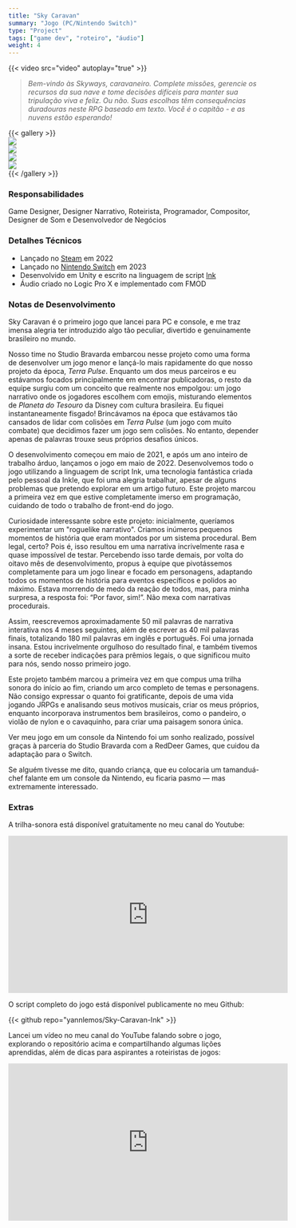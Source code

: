```yaml
---  
title: "Sky Caravan"  
summary: "Jogo (PC/Nintendo Switch)"  
type: "Project"  
tags: ["game dev", "roteiro", "áudio"]  
weight: 4
---  
```

{{< video src="video" autoplay="true" >}}  

> *Bem-vindo às Skyways, caravaneiro. Complete missões, gerencie os recursos da sua nave e tome decisões difíceis para manter sua tripulação viva e feliz. Ou não. Suas escolhas têm consequências duradouras neste RPG baseado em texto. Você é o capitão - e as nuvens estão esperando!*  

{{< gallery >}}  
  <img src="\.\.\projects/sky-caravan/l1.png" class="grid-w33" />  
  <img src="\.\.\projects/sky-caravan/l2.png" class="grid-w33" />  
  <img src="\.\.\projects/sky-caravan/l3.png" class="grid-w33" />  
  <img src="\.\.\projects/sky-caravan/l4.png" class="grid-w33" />  
{{< /gallery >}}  

### Responsabilidades

Game Designer, Designer Narrativo, Roteirista, Programador, Compositor, Designer de Som e Desenvolvedor de Negócios  

### Detalhes Técnicos  

- Lançado no [Steam](https://store.steampowered.com/app/1792270/Sky_Caravan/) em 2022  
- Lançado no [Nintendo Switch](https://www.nintendo.com/us/store/products/sky-caravan-switch/) em 2023  
- Desenvolvido em Unity e escrito na linguagem de script [Ink](https://github.com/inkle/ink)  
- Áudio criado no Logic Pro X e implementado com FMOD  

### Notas de Desenvolvimento  

Sky Caravan é o primeiro jogo que lancei para PC e console, e me traz imensa alegria ter introduzido algo tão peculiar, divertido e genuinamente brasileiro no mundo.  

Nosso time no Studio Bravarda embarcou nesse projeto como uma forma de desenvolver um jogo menor e lançá-lo mais rapidamente do que nosso projeto da época, *Terra Pulse*. Enquanto um dos meus parceiros e eu estávamos focados principalmente em encontrar publicadoras, o resto da equipe surgiu com um conceito que realmente nos empolgou: um jogo narrativo onde os jogadores escolhem com emojis, misturando elementos de *Planeta do Tesouro* da Disney com cultura brasileira. Eu fiquei instantaneamente fisgado! Brincávamos na época que estávamos tão cansados de lidar com colisões em *Terra Pulse* (um jogo com muito combate) que decidimos fazer um jogo sem colisões. No entanto, depender apenas de palavras trouxe seus próprios desafios únicos.  

O desenvolvimento começou em maio de 2021, e após um ano inteiro de trabalho árduo, lançamos o jogo em maio de 2022. Desenvolvemos todo o jogo utilizando a linguagem de script Ink, uma tecnologia fantástica criada pelo pessoal da Inkle, que foi uma alegria trabalhar, apesar de alguns problemas que pretendo explorar em um artigo futuro. Este projeto marcou a primeira vez em que estive completamente imerso em programação, cuidando de todo o trabalho de front-end do jogo.  

Curiosidade interessante sobre este projeto: inicialmente, queríamos experimentar um "roguelike narrativo". Criamos inúmeros pequenos momentos de história que eram montados por um sistema procedural. Bem legal, certo? Pois é, isso resultou em uma narrativa incrivelmente rasa e quase impossível de testar. Percebendo isso tarde demais, por volta do oitavo mês de desenvolvimento, propus à equipe que pivotássemos completamente para um jogo linear e focado em personagens, adaptando todos os momentos de história para eventos específicos e polidos ao máximo. Estava morrendo de medo da reação de todos, mas, para minha surpresa, a resposta foi: “Por favor, sim!”. Não mexa com narrativas procedurais.  

Assim, reescrevemos aproximadamente 50 mil palavras de narrativa interativa nos 4 meses seguintes, além de escrever as 40 mil palavras finais, totalizando 180 mil palavras em inglês e português. Foi uma jornada insana. Estou incrivelmente orgulhoso do resultado final, e também tivemos a sorte de receber indicações para prêmios legais, o que significou muito para nós, sendo nosso primeiro jogo.  

Este projeto também marcou a primeira vez em que compus uma trilha sonora do início ao fim, criando um arco completo de temas e personagens. Não consigo expressar o quanto foi gratificante, depois de uma vida jogando JRPGs e analisando seus motivos musicais, criar os meus próprios, enquanto incorporava instrumentos bem brasileiros, como o pandeiro, o violão de nylon e o cavaquinho, para criar uma paisagem sonora única.  

Ver meu jogo em um console da Nintendo foi um sonho realizado, possível graças à parceria do Studio Bravarda com a RedDeer Games, que cuidou da adaptação para o Switch.  

Se alguém tivesse me dito, quando criança, que eu colocaria um tamanduá-chef falante em um console da Nintendo, eu ficaria pasmo — mas extremamente interessado.  

### Extras  

A trilha-sonora está disponível gratuitamente no meu canal do Youtube:

<iframe width="560" height="315" src="https://www.youtube.com/embed/videoseries?si=jKqH_RjsVbjsndBP&amp;list=PLixuMcs0TFeoBSSEZt7s8dCRsV8F567tY" title="YouTube video player" frameborder="0" allow="accelerometer; autoplay; clipboard-write; encrypted-media; gyroscope; picture-in-picture; web-share" referrerpolicy="strict-origin-when-cross-origin" allowfullscreen></iframe>

O script completo do jogo está disponível publicamente no meu Github:

{{< github repo="yannlemos/Sky-Caravan-Ink" >}}  

Lancei um vídeo no meu canal do YouTube falando sobre o jogo, explorando o repositório acima e compartilhando algumas lições aprendidas, além de dicas para aspirantes a roteiristas de jogos:

<iframe width="560" height="315" src="https://www.youtube.com/embed/rdeSwZjMp2w?si=U1f25gZbd8HSIqfC" title="YouTube video player" frameborder="0" allow="accelerometer; autoplay; clipboard-write; encrypted-media; gyroscope; picture-in-picture; web-share" referrerpolicy="strict-origin-when-cross-origin" allowfullscreen></iframe> 
